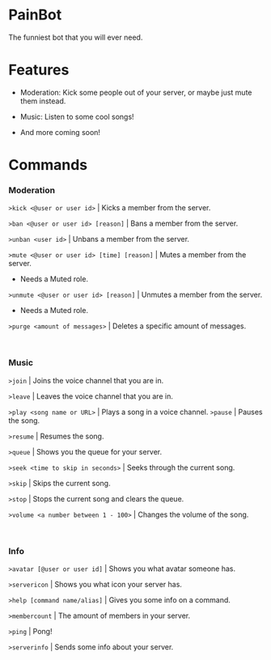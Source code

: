 # PainBot

The funniest bot that you will ever need.

# Features

- Moderation: Kick some people out of your server, or maybe just mute them instead.

- Music: Listen to some cool songs!

- And more coming soon!

# Commands

### Moderation

`>kick <@user or user id>` | Kicks a member from the server.

`>ban <@user or user id> [reason]` | Bans a member from the server.

`>unban <user id>` | Unbans a member from the server.

`>mute <@user or user id> [time] [reason]` | Mutes a member from the server.

- Needs a Muted role.

`>unmute <@user or user id> [reason]` | Unmutes a member from the server.

- Needs a Muted role.

`>purge <amount of messages>` | Deletes a specific amount of messages.

<br />

### Music

`>join` | Joins the voice channel that you are in.

`>leave` | Leaves the voice channel that you are in.

`>play <song name or URL>` | Plays a song in a voice channel.
`>pause` | Pauses the song.

`>resume` | Resumes the song.

`>queue` | Shows you the queue for your server.

`>seek <time to skip in seconds>` | Seeks through the current song.

`>skip` | Skips the current song.

`>stop` | Stops the current song and clears the queue.

`>volume <a number between 1 - 100>` | Changes the volume of the song.

<br />

### Info

`>avatar [@user or user id]` | Shows you what avatar someone has.

`>servericon` | Shows you what icon your server has.

`>help [command name/alias]` | Gives you some info on a command.

`>membercount` | The amount of members in your server.

`>ping` | Pong!

`>serverinfo` | Sends some info about your server.
